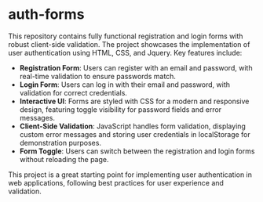 # auth-forms
This repository contains fully functional registration and login forms with robust client-side validation. The project showcases the implementation of user authentication using HTML, CSS, and Jquery. Key features include:

- **Registration Form**: Users can register with an email and password, with real-time validation to ensure passwords match.
- **Login Form**: Users can log in with their email and password, with validation for correct credentials.
- **Interactive UI**: Forms are styled with CSS for a modern and responsive design, featuring toggle visibility for password fields and error messages.
- **Client-Side Validation**: JavaScript handles form validation, displaying custom error messages and storing user credentials in localStorage for demonstration purposes.
- **Form Toggle**: Users can switch between the registration and login forms without reloading the page.

This project is a great starting point for implementing user authentication in web applications, following best practices for user experience and validation.

